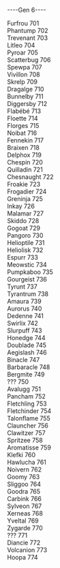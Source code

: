 ----Gen 6----

Furfrou		701  
Phantump	702  
Trevenant	703  
Litleo		704  
Pyroar		705  
Scatterbug	706  
Spewpa		707  
Vivillon	708  
Skrelp		709  
Dragalge	710  
Bunnelby	711  
Diggersby	712  
Flabébé		713  
Floette		714  
Florges		715  
Noibat		716  
Fennekin	717  
Braixen		718  
Delphox		719  
Chespin		720  
Quilladin	721  
Chesnaught	722  
Froakie		723  
Frogadier	724  
Greninja	725  
Inkay		726  
Malamar		727  
Skiddo		728  
Gogoat		729  
Pangoro		730  
Helioptile	731  
Heliolisk	732  
Espurr		733  
Meowstic	734  
Pumpkaboo	735  
Gourgeist	736  
Tyrunt		737  
Tyrantrum	738  
Amaura		739  
Aurorus		740  
Dedenne		741  
Swirlix		742  
Slurpuff	743  
Honedge		744  
Doublade	745  
Aegislash	746  
Binacle		747  
Barbaracle	748  
Bergmite	749  
???			750  
Avalugg		751  
Pancham		752  
Fletchling	753  
Fletchinder	754  
Talonflame	755  
Clauncher	756  
Clawitzer	757  
Spritzee	758  
Aromatisse	759  
Klefki		760  
Hawlucha	761  
Noivern		762  
Goomy		763  
Sliggoo		764  
Goodra		765  
Carbink		766  
Sylveon		767  
Xerneas		768  
Yveltal		769  
Zygarde		770  
???			771  
Diancie		772  
Volcanion	773  
Hoopa		774  

